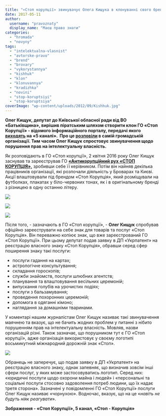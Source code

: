 ```yaml
---
title: "«Стоп корупції» звинувачує Олега Кищука в клонуванні свого бренду"
date: 2017-05-11
author: 
  username: "pravoznaty"
  display_name: "Маєш право знати"
categories: 
  - "hromada"
  - "novyny"
tags: 
  - "intelektualna-vlasnist"
  - "avtorske-pravo"
  - "brend"
  - "brovary"
  - "vykorystannya"
  - "kishhuk"
  - "klon"
  - "klonuvannya"
  - "kradizhka"
  - "novini"
  - "stop-koruptsiyi"
  - "stop-koruptsiya"
coverImage: "wp-content/uploads/2012/09/Kishhuk.jpg"
---
```


**Олег Кищук, депутат до Київської обласної ради від ВО «Батьківщина», вирішив піратським шляхом створити клон ГО «Стоп Корупції» - відомого інформаційного порталу, передачі якого [виходять](https://www.5.ua/programy/stop-koruptsii-42.html) на «5 каналі».  Про це [розповіли](https://stopcor.org/fermer-z-brovarskogo-rayonu-oleg-kishhuk-virishiv-piratskim-shlyahom-stvoriti-klon-stop-koruptsiyi/) в самій громадській організації. Тим часом Олег Кищук спростовує звинувачення щодо порушення прав на інтелектуальну власність.**

Як розповідають в ГО «Стоп корупції», 2 квітня 2016 року Олег Кищук заснував та зареєстрував ГО [**«Антикорупційний рух «СТОП КОРУПЦІЯ»,**](https://www.facebook.com/stopcorkoe/) зробивши себе її керівником. Потім він найняв декілька працівників організації, які розпочали діяльність у Броварах та Києві. Акції влаштовували під брендом «Стоп Корупція», який розміщували на футболках, плакатах у біло-червоних тонах, як і в оригінальному бренді з різницею в одну останню літеру.

[![](https://mpz.brovary.org/wp-content/uploads/2017/05/Kyshhuk-Stop-Koruptsiyi-8.jpg)](https://mpz.brovary.org/wp-content/uploads/2017/05/Kyshhuk-Stop-Koruptsiyi-8.jpg)

[![](https://mpz.brovary.org/wp-content/uploads/2017/05/Kyshhuk-Stop-Koruptsiyi-7.jpg)](https://mpz.brovary.org/wp-content/uploads/2017/05/Kyshhuk-Stop-Koruptsiyi-7.jpg)

[![](https://mpz.brovary.org/wp-content/uploads/2017/05/Kyshhuk-Stop-Koruptsiyi-6.jpg)](https://mpz.brovary.org/wp-content/uploads/2017/05/Kyshhuk-Stop-Koruptsiyi-6.jpg)

Після того, - зазначають в ГО «Стоп корупції», - **Олег Кищук** спробував офіційно зареєструвати на себе знак для товарів та послуг «Стоп Корупція». Він переважно копіює знак, що вже зареєстрований ГО «Стоп Корупції». При цьому депутат подав заявку в ДП «Укрпатент» на реєстрацію власного знаку «Стоп Корупція», обравши серед сфер поширення знаку такі послуги:

- послуги гадання на картах;
- астрологічне консультування;
- складання гороскопів;
- служби знайомств, послуги шлюбних агентств;
- планування та влаштовування весільних церемоній;
- випускання голубів на урочистих подіях;
- послуги з бальзамування;
- проведення похоронних церемоній;
- допомога в одяганні кімоно;
- наглядання за домашніми тваринами.

У коментарі нашим журналістам Олег Кищук називає такі звинувачення маячнею та вказує, що не бачить жодних проблем у питанні з нібито порушенням прав на інтелектуальну власність. Мовляв, назви організацій різні. Також зазначає, що порушником тут є ГО «Стоп корупції», адже організація використовує у своєму логотипі восьмикутний міжнародний дорожній знак «Стоп».

[![](https://mpz.brovary.org/wp-content/uploads/2017/05/Stop-Koruptsiyi-5-kanal-..jpg)](https://mpz.brovary.org/wp-content/uploads/2017/05/Stop-Koruptsiyi-5-kanal-..jpg)

Обранець не заперечує, що подав заявку в ДП «Укрпатент» на реєстрацію власного знаку, однак запевняє, що визначив зовсім інші сфери послуг, у яких може застосовуватись логотип. Серед них: «юридичні послуги щодо охорони майна і людей» і «персональні та соціальні послуги стосовно задоволення потреб людини, що їх надає третя сторона». Зазначені у повідомленні ГО «Стоп Корупції» послуги Олег Кищук називає «чорнухою». Водночас, вказує, що на це «_навіть не будуть ніяк реагувати_».

**Зображення - «Стоп Корупції», 5 канал, «Стоп - Корупція»**
